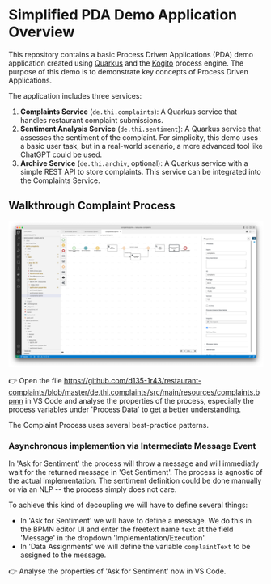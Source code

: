 # Simplified PDA Demo Application Overview

This repository contains a basic Process Driven Applications (PDA) demo application created using [Quarkus](https://quarkus.io) and the [Kogito](https://kogito.kie.org/) process engine. The purpose of this demo is to demonstrate key concepts of Process Driven Applications.

The application includes three services:

1. **Complaints Service** (`de.thi.complaints`): A Quarkus service that handles restaurant complaint submissions.
2. **Sentiment Analysis Service** (`de.thi.sentiment`): A Quarkus service that assesses the sentiment of the complaint. For simplicity, this demo uses a basic user task, but in a real-world scenario, a more advanced tool like ChatGPT could be used.
3. **Archive Service** (`de.thi.archiv`, optional): A Quarkus service with a simple REST API to store complaints. This service can be integrated into the Complaints Service.

## Walkthrough Complaint Process

![Complaint Business Process](/documentation/complaints-process.png)

👉 Open the file https://github.com/d135-1r43/restaurant-complaints/blob/master/de.thi.complaints/src/main/resources/complaints.bpmn in VS Code and analyse the properties of the process, especially the process variables under 'Process Data' to get a better understanding. 

The Complaint Process uses several best-practice patterns. 

### Asynchronous implemention via Intermediate Message Event

In 'Ask for Sentiment' the process will throw a message and will immediatly wait for the returned message in 'Get Sentiment'. The process is agnostic of the actual implementation. The sentiment definition could be done manually or via an NLP -- the process simply does not care. 

To achieve this kind of decoupling we will have to define several things:

* In 'Ask for Sentiment' we will have to define a message. We do this in the BPMN editor UI and enter the freetext name `text` at the field 'Message' in the dropdown 'Implementation/Execution'.
* In 'Data Assignments' we will define the variable `complaintText` to be assigned to the message. 

👉 Analyse the properties of 'Ask for Sentiment' now in VS Code. 
